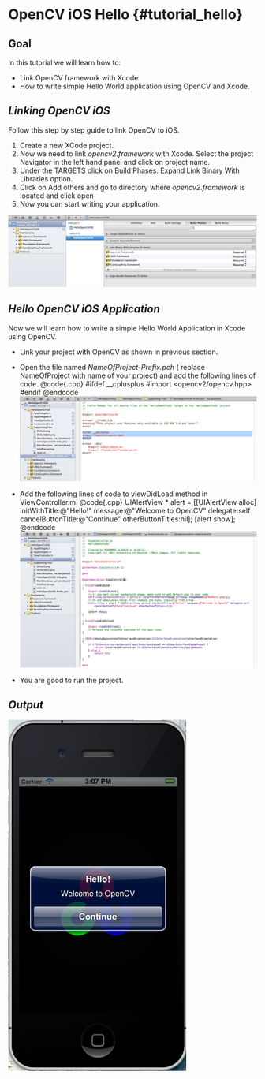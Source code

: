 OpenCV iOS Hello {#tutorial_hello}
================

Goal
----

In this tutorial we will learn how to:

-   Link OpenCV framework with Xcode
-   How to write simple Hello World application using OpenCV and Xcode.

*Linking OpenCV iOS*
--------------------

Follow this step by step guide to link OpenCV to iOS.

1.  Create a new XCode project.
2.  Now we need to link *opencv2.framework* with Xcode. Select the project Navigator in the left
    hand panel and click on project name.
3.  Under the TARGETS click on Build Phases. Expand Link Binary With Libraries option.
4.  Click on Add others and go to directory where *opencv2.framework* is located and click open
5.  Now you can start writing your application.

![image](images/linking_opencv_ios.png)

*Hello OpenCV iOS Application*
------------------------------

Now we will learn how to write a simple Hello World Application in Xcode using OpenCV.

-   Link your project with OpenCV as shown in previous section.
-   Open the file named *NameOfProject-Prefix.pch* ( replace NameOfProject with name of your
    project) and add the following lines of code.
@code{.cpp}
#ifdef __cplusplus
#import <opencv2/opencv.hpp>
#endif
@endcode
![image](images/header_directive.png)

-   Add the following lines of code to viewDidLoad method in ViewController.m.
@code{.cpp}
UIAlertView * alert = [[UIAlertView alloc] initWithTitle:@"Hello!" message:@"Welcome to OpenCV" delegate:self cancelButtonTitle:@"Continue" otherButtonTitles:nil];
[alert show];
@endcode
![image](images/view_did_load.png)

-   You are good to run the project.

*Output*
--------

![image](images/output.png)

